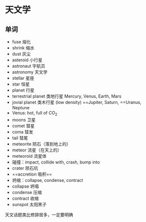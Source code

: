 # 天文学

## 单词

- fuse 熔化
- shrink 缩水
- dust 灰尘
- asteroid 小行星
- astronaut 宇航员
- astronomy 天文学
- stellar 星座
- star 恒星
- planet 行星
- terrestrial planet 类地行星 Mercury, Venus, Earth, Mars
- jovial planet 类木行星 (low density) ==Jupiter, Saturn, ==Uranus, Neptune
- Venus: hot, full of $CO_{2}$ 
- moons 卫星
- comet 彗星
- coma 彗发
- tail 彗尾
- meteorite 陨石（落到地上的）
- meteor 流星（在天上的）
- meteoroid 流星体
- 碰撞：impact, collide with, crash, bump into
- crater 陨石坑
- ==accretion 吸积==
- 坍缩：collapse, condense, contract
- collapse 坍塌
- condense 压缩
- contract 收缩
- sunspot 太阳黑子

天文话题类比修辞居多，一定要明确